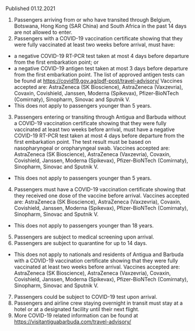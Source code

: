 Published 01.12.2021
1. Passengers arriving from or who have transited through Belgium, Botswana, Hong Kong (SAR China) and South Africa in the past 14 days are not allowed to enter.
2. Passengers with a COVID-19 vaccination certificate showing that they were fully vaccinated at least two weeks before arrival, must have:
- a negative COVID-19 RT-PCR test taken at most 4 days before departure from the first embarkation point; or
- a negative COVID-19 antigen test taken at most 3 days before departure from the first embarkation point. The list of approved antigen tests can be found at <a href="https://covid19.gov.ag/pdf-post/travel-advisory/">https://covid19.gov.ag/pdf-post/travel-advisory/</a>
Vaccines accepted are: AstraZeneca (SK Bioscience), AstraZeneca (Vaxzevria), Covaxin, Covishield, Janssen, Moderna (Spikevax), Pfizer-BioNTech (Comirnaty), Sinopharm, Sinovac and Sputnik V.
- This does not apply to passengers younger than 5 years.
3. Passengers entering or transiting through Antigua and Barbuda without a COVID-19 vaccination certificate showing that they were fully vaccinated at least two weeks before arrival, must have a negative COVID-19 RT-PCR test taken at most 4 days before departure from the first embarkation point. The test result must be based on nasopharyngeal or oropharyngeal swab.
Vaccines accepted are: AstraZeneca (SK Bioscience), AstraZeneca (Vaxzevria), Covaxin, Covishield, Janssen, Moderna (Spikevax), Pfizer-BioNTech (Comirnaty), Sinopharm, Sinovac and Sputnik V.
- This does not apply to passengers younger than 5 years.
4. Passengers must have a COVID-19 vaccination certificate showing that they received one dose of the vaccine before arrival. Vaccines accepted are: AstraZeneca (SK Bioscience), AstraZeneca (Vaxzevria), Covaxin, Covishield, Janssen, Moderna (Spikevax), Pfizer-BioNTech (Comirnaty), Sinopharm, Sinovac and Sputnik V.
- This does not apply to passengers younger than 18 years.
5. Passengers are subject to medical screening upon arrival.
6. Passengers are subject to quarantine for up to 14 days.
- This does not apply to nationals and residents of Antigua and Barbuda with a COVID-19 vaccination certificate showing that they were fully vaccinated at least two weeks before arrival. Vaccines accepted are: AstraZeneca (SK Bioscience), AstraZeneca (Vaxzevria), Covaxin, Covishield, Janssen, Moderna (Spikevax), Pfizer-BioNTech (Comirnaty), Sinopharm, Sinovac and Sputnik V.
7. Passengers could be subject to COVID-19 test upon arrival.
8. Passengers and airline crew staying overnight in transit must stay at a hotel or at a designated facility until their next flight.
9. More COVID-19 related information can be found at <a href="https://visitantiguabarbuda.com/travel-advisory/">https://visitantiguabarbuda.com/travel-advisory/</a>